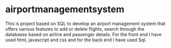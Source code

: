 # airportmanagementsystem
This is project based on SQL to develop an airport management system that offers various features to add or delete flights, search through the databases based on airline 
and passenger details. 
For the front end I have used html, javascript and css and for the back end I have used Sql.
